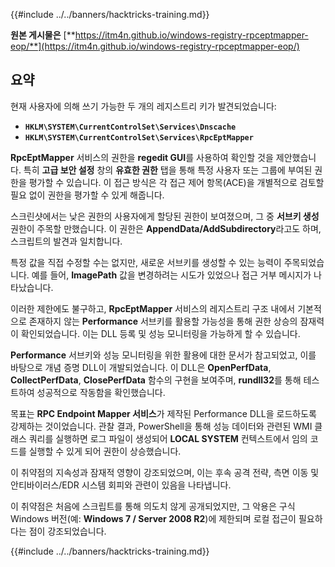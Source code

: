 {{#include ../../banners/hacktricks-training.md}}

**원본 게시물은** [**https://itm4n.github.io/windows-registry-rpceptmapper-eop/**](https://itm4n.github.io/windows-registry-rpceptmapper-eop/)

## 요약

현재 사용자에 의해 쓰기 가능한 두 개의 레지스트리 키가 발견되었습니다:

- **`HKLM\SYSTEM\CurrentControlSet\Services\Dnscache`**
- **`HKLM\SYSTEM\CurrentControlSet\Services\RpcEptMapper`**

**RpcEptMapper** 서비스의 권한을 **regedit GUI**를 사용하여 확인할 것을 제안했습니다. 특히 **고급 보안 설정** 창의 **유효한 권한** 탭을 통해 특정 사용자 또는 그룹에 부여된 권한을 평가할 수 있습니다. 이 접근 방식은 각 접근 제어 항목(ACE)을 개별적으로 검토할 필요 없이 권한을 평가할 수 있게 해줍니다.

스크린샷에서는 낮은 권한의 사용자에게 할당된 권한이 보여졌으며, 그 중 **서브키 생성** 권한이 주목할 만했습니다. 이 권한은 **AppendData/AddSubdirectory**라고도 하며, 스크립트의 발견과 일치합니다.

특정 값을 직접 수정할 수는 없지만, 새로운 서브키를 생성할 수 있는 능력이 주목되었습니다. 예를 들어, **ImagePath** 값을 변경하려는 시도가 있었으나 접근 거부 메시지가 나타났습니다.

이러한 제한에도 불구하고, **RpcEptMapper** 서비스의 레지스트리 구조 내에서 기본적으로 존재하지 않는 **Performance** 서브키를 활용할 가능성을 통해 권한 상승의 잠재력이 확인되었습니다. 이는 DLL 등록 및 성능 모니터링을 가능하게 할 수 있습니다.

**Performance** 서브키와 성능 모니터링을 위한 활용에 대한 문서가 참고되었고, 이를 바탕으로 개념 증명 DLL이 개발되었습니다. 이 DLL은 **OpenPerfData**, **CollectPerfData**, **ClosePerfData** 함수의 구현을 보여주며, **rundll32**를 통해 테스트하여 성공적으로 작동함을 확인했습니다.

목표는 **RPC Endpoint Mapper 서비스**가 제작된 Performance DLL을 로드하도록 강제하는 것이었습니다. 관찰 결과, PowerShell을 통해 성능 데이터와 관련된 WMI 클래스 쿼리를 실행하면 로그 파일이 생성되어 **LOCAL SYSTEM** 컨텍스트에서 임의 코드를 실행할 수 있게 되어 권한이 상승했습니다.

이 취약점의 지속성과 잠재적 영향이 강조되었으며, 이는 후속 공격 전략, 측면 이동 및 안티바이러스/EDR 시스템 회피와 관련이 있음을 나타냅니다.

이 취약점은 처음에 스크립트를 통해 의도치 않게 공개되었지만, 그 악용은 구식 Windows 버전(예: **Windows 7 / Server 2008 R2**)에 제한되며 로컬 접근이 필요하다는 점이 강조되었습니다.

{{#include ../../banners/hacktricks-training.md}}
